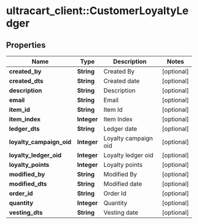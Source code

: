 # ultracart_client::CustomerLoyaltyLedger

## Properties
Name | Type | Description | Notes
------------ | ------------- | ------------- | -------------
**created_by** | **String** | Created By | [optional] 
**created_dts** | **String** | Created date | [optional] 
**description** | **String** | Description | [optional] 
**email** | **String** | Email | [optional] 
**item_id** | **String** | Item Id | [optional] 
**item_index** | **Integer** | Item Index | [optional] 
**ledger_dts** | **String** | Ledger date | [optional] 
**loyalty_campaign_oid** | **Integer** | Loyalty campaign oid | [optional] 
**loyalty_ledger_oid** | **Integer** | Loyalty ledger oid | [optional] 
**loyalty_points** | **Integer** | Loyalty points | [optional] 
**modified_by** | **String** | Modified By | [optional] 
**modified_dts** | **String** | Modified date | [optional] 
**order_id** | **String** | Order Id | [optional] 
**quantity** | **Integer** | Quantity | [optional] 
**vesting_dts** | **String** | Vesting date | [optional] 


